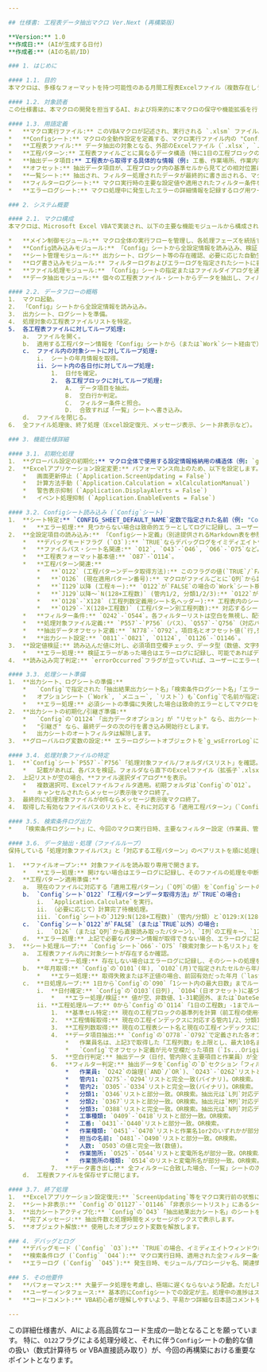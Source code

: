 ```yaml
---

## 仕様書: 工程表データ抽出マクロ Ver.Next (再構築版)

**Version:** 1.0
**作成日:** (AIが生成する日付)
**作成者:** (AIの名前/ID)

### 1. はじめに

#### 1.1. 目的
本マクロは、多様なフォーマットを持つ可能性のある月間工程表Excelファイル（複数存在しうる）から、ユーザーが「Config」シートで定義したルールに基づいて特定のデータを抽出し、マクロ実行ファイル内の指定された「一覧」シートにデータベース形式で一元的に集約することを目的とします。利用者がVBAの専門知識を持たなくても、設定変更を通じて柔軟に抽出条件を調整できる高い保守性と、エラー発生時にも可能な限り処理を継続する堅牢性を重視します。

#### 1.2. 対象読者
この仕様書は、本マクロの開発を担当するAI、および将来的に本マクロの保守や機能拡張を行う開発者を対象とします。

#### 1.3. 用語定義
*   **マクロ実行ファイル:** このVBAマクロが記述され、実行される `.xlsm` ファイル。
*   **Configシート:** マクロの全動作設定を定義する、マクロ実行ファイル内の "Config" という名前のワークシート。
*   **工程表ファイル:** データ抽出の対象となる、外部のExcelファイル（`.xlsx`, `.xls`, `.xlsm`）。
*   **工程パターン:** 工程表ファイルごとに異なるデータ構造（特に1日の工程ブロックの列数や関連情報）に対応するための定義セット。「Config」シートで管理される。
*   **抽出データ項目:** 工程表から取得する具体的な情報（例: 工番、作業場所、作業内容、担当者、人数、作業員名など）。
*   **オフセット:** 抽出データ項目が、工程ブロック内の基準セルから見てどの相対位置にあるかを示す「行数,列数」のペア。
*   **一覧シート:** 抽出され、フィルター処理されたデータが最終的に書き出される、マクロ実行ファイル内のワークシート。
*   **フィルターログシート:** マクロ実行時の主要な設定値や適用されたフィルター条件を記録するログ用ワークシート。
*   **エラーログシート:** マクロ処理中に発生したエラーの詳細情報を記録するログ用ワークシート。

### 2. システム概要

#### 2.1. マクロ構成
本マクロは、Microsoft Excel VBAで実装され、以下の主要な機能モジュールから構成されることを想定します（具体的なモジュール名、関数名はAIの裁量で可読性高く決定）。

*   **メイン制御モジュール:** マクロ全体の実行フローを管理し、各処理フェーズを統括する。
*   **Config読み込みモジュール:** 「Config」シートから全設定情報を読み込み、検証し、グローバルな設定データ構造に格納する。
*   **シート管理モジュール:** 出力シート、ログシート等の存在確認、必要に応じた自動生成（ヘッダー含む）、準備、およびマクロ終了時の表示制御を行う。
*   **ログ書き込みモジュール:** フィルターログおよびエラーログを指定されたシートに書き込む。
*   **ファイル処理モジュール:** 「Config」シートの指定またはファイルダイアログを通じて、処理対象となる工程表ファイルのリストを取得・管理する。
*   **データ抽出モジュール:** 個々の工程表ファイル・シートからデータを抽出し、フィルター条件を適用し、結果を出力シートに書き込む。

#### 2.2. データフローの概略
1.  マクロ起動。
2.  「Config」シートから全設定情報を読み込み。
3.  出力シート、ログシートを準備。
4.  処理対象の工程表ファイルリストを特定。
5.  各工程表ファイルに対してループ処理:
    a.  ファイルを開く。
    b.  適用する工程パターン情報を「Config」シートから（または`Work`シート経由で）取得。
    c.  ファイル内の対象シートに対してループ処理:
        i.  シートの年月情報を取得。
        ii. シート内の各日付に対してループ処理:
            1.  日付を確定。
            2.  各工程ブロックに対してループ処理:
                A.  データ項目を抽出。
                B.  空白行か判定。
                C.  フィルター条件と照合。
                D.  合致すれば「一覧」シートへ書き込み。
    d.  ファイルを閉じる。
6.  全ファイル処理後、終了処理（Excel設定復元、メッセージ表示、シート非表示など）。

### 3. 機能仕様詳細

#### 3.1. 初期化処理
1.  **グローバル設定の初期化:** マクロ全体で使用する設定情報格納用の構造体（例: `g_Config`）を初期状態にします。実行開始時刻、マクロファイル自身のパスなどを記録します。
2.  **Excelアプリケーション設定変更:** パフォーマンス向上のため、以下を設定します。
    *   画面更新停止 (`Application.ScreenUpdating = False`)
    *   計算方法手動 (`Application.Calculation = xlCalculationManual`)
    *   警告表示抑制 (`Application.DisplayAlerts = False`)
    *   イベント処理抑制 (`Application.EnableEvents = False`)

#### 3.2. Configシート読み込み (`Config`シート)
1.  **シート特定:** `CONFIG_SHEET_DEFAULT_NAME`定数で指定された名前（例: "Config (2)"）のシートをマクロ実行ファイル内から特定します。
    *   **エラー処理:** 見つからない場合は致命的エラーとしてログに記録し、ユーザーに通知してマクロを終了します。
2.  **全設定項目の読み込み:** 「Configシート定義」（別途提供されるMarkdown表を参照）に従い、指定されたセルから全ての値を読み取り、グローバル設定構造体に格納します。
    *   **デバッグモードフラグ (`O3`):** `TRUE`ならデバッグログをイミディエイトウィンドウに出力。
    *   **ファイルパス・シート名関連:** `O12`, `O43`-`O46`, `O66`-`O75`など。
    *   **工程表フォーマット基本値:** `O87`-`O114`。
    *   **工程パターン関連:**
        *   **`O122` (工程パターンデータ取得方法):** このフラグの値(`TRUE`/`FALSE`)により、後述の工程パターンデータの取得ロジックが分岐します。
        *   **`O126` (現在適用パターン番号):** マクロがファイルごとに`Q列`から読み取った値をここに転記します。
        *   **`I129`以降 (工程キー):** `O122`が`FALSE`の場合の`Work`シート検索キー。
        *   **`J129`以降～`N(128+工程数)` (管内1/2, 分類1/2/3):** `O122`が`TRUE`なら数式結果、`FALSE`ならマクロが`Work`から取得した結果。マクロはこの値を読み取ります。
        *   **`O128`-`X128` (工程列数定義用シート名ヘッダー):** 工程表内のシート名と突合します。
        *   **`O129`-`X(128+工程数)` (工程パターン別工程列数):** 対応するシートの各工程の列数を定義。
    *   **フィルター条件:** `O242`-`O544`。各フィルターリストは空白を無視し、配列として格納。文字列フィルターはカンマ区切りで複数条件指定可能なものは分割して配列化。
    *   **処理対象ファイル定義:** `P557`-`P756`（パス）、`Q557`-`Q756`（対応パターン）。
    *   **抽出データオフセット定義:** `N778`-`O792`。項目名とオフセット値(`行,列`)をペアで管理。
    *   **出力シート設定:** `O811`-`O821`, `O1124`, `O1126`-`O1146`。
3.  **設定値検証:** 読み込んだ値に対し、必須項目空欄チェック、データ型（数値、文字列、日付など）、有効範囲、書式（セルアドレス、オフセット）の検証を行います。
    *   **エラー処理:** 検証エラーがあった場合はエラーログに記録し、可能であればデフォルト値で補完（ログに記録）、不可能な場合は`errorOccurred`フラグを立てます。
4.  **読み込み完了判定:** `errorOccurred`フラグが立っていれば、ユーザーにエラーを通知しマクロを終了します。

#### 3.3. 処理シート準備
1.  **出力シート、ログシートの準備:**
    *   `Config`で指定された「抽出結果出力シート名」「検索条件ログシート名」「エラーログシート名」のシートが存在しなければ、ヘッダー付きで自動生成します。出力シートのヘッダーは`Config`の`O811`-`O821`の定義に従います。ログシートは固定の簡易ヘッダーで可。
    *   オプションシート（`Work`, `メニュー`, `リスト`）も`Config`で名前が指定されていれば存在確認・生成（ヘッダーなしで可）します。
    *   **エラー処理:** 必須シートの準備に失敗した場合は致命的エラーとしてマクロを終了。
2.  **出力シートの初期化/引継ぎ準備:**
    *   `Config`の`O1124`「出力データオプション」が "リセット" なら、出力シートの既存データ（ヘッダー除く）をクリア。
    *   "引継ぎ" なら、最終データの次の行を書き込み開始行とします。
    *   出力シートのオートフィルタは解除します。
3.  **グローバルログ変数の設定:** エラーログシートオブジェクトを`g_wsErrorLog`に、その次の書き込み行を`g_NextErrorLogRow`に設定します。

#### 3.4. 処理対象ファイルの特定
1.  **`Config`シート`P557`-`P756`「処理対象ファイル/フォルダパスリスト」を確認。**
    *   記載があれば、各パスを検証。フォルダなら直下のExcelファイル（拡張子`.xlsx`, `.xls`, `.xlsm`のみ）をリストアップ。ファイルなら直接リストに追加。無効なパスはログ記録してスキップ。
2.  上記リストが空の場合、**ファイル選択ダイアログ**を表示。
    *   複数選択可、Excelファイルフィルタ適用。初期フォルダは`Config`の`O12`。
    *   キャンセルされたらメッセージ表示後マクロ終了。
3.  最終的に処理対象ファイルが0件ならメッセージ表示後マクロ終了。
4.  取得した有効なファイルパスのリストと、それに対応する「適用工程パターン」（`Config`シート`Q557`-`Q756`から取得）をペアで内部的に保持します。

#### 3.5. 検索条件ログ出力
*   「検索条件ログシート」に、今回のマクロ実行日時、主要なフィルター設定（作業員、管内、分類など、実際に値が設定されているもの）、処理対象ファイル数などを記録します。

#### 3.6. データ抽出・処理（ファイルループ）
保持している「処理対象ファイルパス」と「対応する工程パターン」のペアリストを順に処理します。

1.  **ファイルオープン:** 対象ファイルを読み取り専用で開きます。
    *   **エラー処理:** 開けない場合はエラーログに記録し、そのファイルの処理を中断して次のファイルへ。
2.  **工程パターン適用準備:**
    a.  現在のファイルに対応する「適用工程パターン」（`Q列`の値）を`Config`シートの`O126`セルにVBAで書き込みます。
    b.  `Config`シート`O122`「工程パターンデータ取得方法」が`TRUE`の場合:
        i.  `Application.Calculate`を実行。
        ii. （必要に応じて）計算完了待機処理。
        iii. `Config`シートの`J129:N(128+工程数)`（管内/分類）と`O129:X(128+工程数)`（工程列数）の値を読み取り、VBA内部変数に格納します。
    c.  `Config`シート`O122`が`FALSE`（または`TRUE`以外）の場合:
        i.  `O126`（または`Q列`から直接読み取ったパターン）、`I列`の工程キー、`128行目`のシート名ヘッダーを使い、VBAロジックで`Work`シートを検索し、管内/分類情報と工程列数を取得して内部変数に格納します。
    d.  **エラー処理:** 上記で必要なパターン情報が取得できない場合、エラーログに記録し、デフォルトパターン（例：パターン1の定義）で処理を試みるか、このファイルの処理を中断します。
3.  **シート処理ループ:** `Config`シート`O66`-`O75`「検索対象シート名リスト」を処理します。
    a.  工程表ファイル内に対象シートが存在するか確認。
        *   **エラー処理:** 存在しない場合はエラーログに記録し、そのシートの処理をスキップ。
    b.  **年月取得:** `Config`の`O101`(年), `O102`(月)で指定されたセルから年月を取得。
        *   **エラー処理:** 取得失敗または不正値の場合、前回有効だった年月（`lastValidYear`, `lastValidMonth`）を流用（ログ記録）。流用も不可ならシート処理スキップ（ログ記録）。成功時は`lastValidYear`, `lastValidMonth`を更新。
    c.  **日処理ループ:** 1日から`Config`の`O90`「1シート内の最大日数」までループ。
        i.  **日付確定:** `Config`の`O103`(日列), `O104`(日オフセット)に基づき日付セル値を取得。
            *   **エラー処理/検証:** 値が空、非数値、1-31範囲外、または`DateSerial`で無効な日付（例:2/30）となる場合、前回有効だった日（`lastValidDateInSheet`）を流用（ログ記録）。流用も不可ならその日の処理スキップ（ログ記録）。成功時は`lastValidDateInSheet`更新。
        ii. **工程処理ループ:** 0から`Config`の`O114`「1日の工程数」-1までループ。
            1.  **基準セル特定:** 現在の工程ブロックの基準列を計算（前工程の使用列数を加算）。基準行は`dataBlockStartRow`。
            2.  **工程情報取得:** 現在の工程インデックスに対応する管内1/2、分類1/2/3の情報を、手順6.2で準備した内部変数から取得。
            3.  **工程列数取得:** 現在の工程表シート名と現在の工程インデックスに対応する「工程列数」を、手順6.2で準備した内部変数から取得。
            4.  **データ項目抽出:** `Config`の`O778`-`O792`で定義された各オフセットに基づき、基準セルからの相対位置にあるセルの値を抽出。
                *   作業員名は、上記3で取得した「工程列数」を上限とし、最大10名まで抽出。
                *   `Config`でオフセット定義が元々空欄だった項目（`Is...OriginallyEmpty`フラグが`True`）は抽出せず、空白とする。
            5.  **空白行判定:** 抽出データ（日付、管内除く主要項目と作業員）が全て空なら、この工程はスキップ。
            6.  **フィルター判定:** 抽出データを`Config`の`D`セクション「フィルター条件」と照合。
                *   作業員: `O242`の論理(`AND`/`OR`)、`O243`-`O262`リストと完全一致(大文字小文字無視)。
                *   管内1: `O275`-`O294`リストと完全一致(バイナリ)。OR検索。
                *   管内2: `O305`-`O334`リストと完全一致(バイナリ)。OR検索。
                *   分類1: `O346`リストと部分一致。OR検索。抽出元は`L列`対応データ。
                *   分類2: `O367`リストと部分一致。OR検索。抽出元は`M列`対応データ。
                *   分類3: `O388`リストと完全一致。OR検索。抽出元は`N列`対応データ。
                *   工事種類: `O409`-`O418`リストと部分一致。OR検索。
                *   工番: `O431`-`O440`リストと部分一致。OR検索。
                *   作業種類: `O451`-`O470`リストと作業名1or2のいずれかが部分一致。OR検索。
                *   担当の名前: `O481`-`O490`リストと部分一致。OR検索。
                *   人数: `O503`の値と完全一致(数値)。
                *   作業箇所: `O525`-`O544`リストと変電所名が部分一致。OR検索。
                *   作業箇所の種類: `O514`のリストと変電所名が部分一致。OR検索。
            7.  **データ書き出し:** 全フィルターに合致した場合、「一覧」シートの次の書き込み行に、定義された順序でデータを書き込む。日付は`yyyy/mm/dd(aaa)`形式。作業員名は最大10名分。
    d.  工程表ファイルを保存せずに閉じます。

#### 3.7. 終了処理
1.  **Excelアプリケーション設定復元:** `ScreenUpdating`等をマクロ実行前の状態に戻します。
2.  **シート非表示:** `Config`の`O1127`-`O1146`「非表示シートリスト」にあるシートを、`O1126`「非表示方式」で指定された方法で非表示にします（出力シートは除く）。
3.  **出力シートアクティブ化:** `Config`の`O43`「抽出結果出力シート名」のシートをアクティブにします。
4.  **完了メッセージ:** 抽出件数と処理時間をメッセージボックスで表示します。
5.  **オブジェクト解放:** 使用したオブジェクト変数を解放します。

### 4. デバッグとログ
*   **デバッグモード (`Config` `O3`):** `TRUE`の場合、イミディエイトウィンドウに詳細な処理ステップ、変数内容、Config読み込み結果、フィルター判定状況などを出力します。
*   **検索条件ログ (`Config` `O44`):** マクロ実行日時、適用された全フィルター条件の値、処理対象ファイル数、主要なConfig設定値などを記録します。
*   **エラーログ (`Config` `O45`):** 発生日時、モジュール/プロシージャ名、関連情報（ファイル/シート/セル）、エラー番号、エラーメッセージ、マクロが試みた対処（スキップ等）、（可能なら）関連変数値などを記録します。

### 5. その他要件
*   **パフォーマンス:** 大量データ処理を考慮し、極端に遅くならないよう配慮。ただし可読性・堅牢性優先。
*   **ユーザーインタフェース:** 基本的にConfigシートでの設定が主。処理中の進捗はステータスバーに表示推奨。
*   **コードコメント:** VBA初心者が理解しやすいよう、平易かつ詳細な日本語コメントを各所に記述。

---
```


この詳細仕様書が、AIによる高品質なコード生成の一助となることを願っています。
特に、`O122`フラグによる処理分岐と、それに伴う`Config`シートの動的な値の扱い（数式計算待ち or VBA直接読み取り）が、今回の再構築における重要なポイントとなります。
